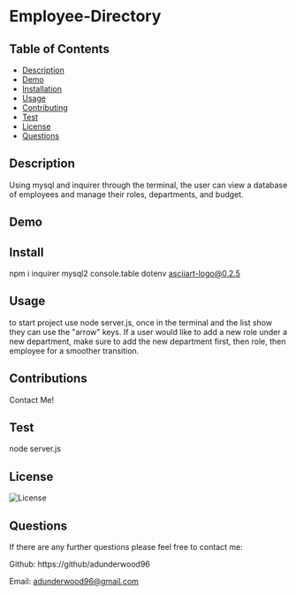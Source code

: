 # Employee-Directory

## Table of Contents

- [Description](#Description)
- [Demo](#Demo)
- [Installation](#Installation)
- [Usage](#Usage)
- [Contributing](#Contributing)
- [Test](#Tests)
- [License](#License)
- [Questions](#Questions)

## Description

Using mysql and inquirer through the terminal, the user can view a database of employees and manage their roles, departments, and budget.

## Demo 



## Install

npm i inquirer mysql2 console.table dotenv asciiart-logo@0.2.5

## Usage

to start project use node server.js, once in the terminal and the list show they can use the "arrow" keys. If a user would like to add a new role under a new department, make sure to add the new department first, then role, then employee for a smoother transition.

## Contributions

Contact Me!

## Test

node server.js

## License

![License](https://img.shields.io/badge/License-MIT-yellow.svg)

## Questions

If there are any further questions please feel free to contact me:

Github: https://github/adunderwood96

Email: adunderwood96@gmail.com
